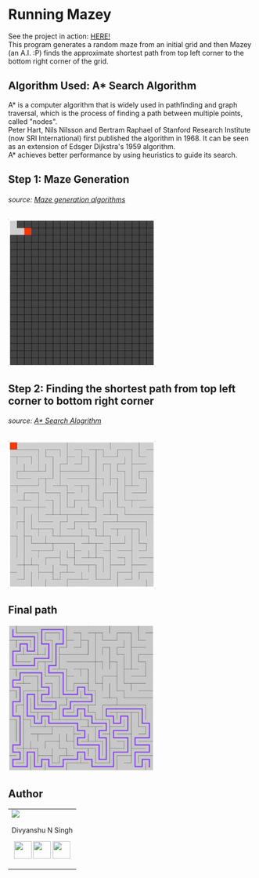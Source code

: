 # Running Mazey
See the project in action: [HERE!](https://dns-404.github.io/projects/visual/Running-Mazey/index.html)<br>
This program generates a random maze from an initial grid and then Mazey (an A.I. :P) finds the approximate shortest path from top left corner to the bottom right corner of the grid.

## Algorithm Used: A* Search Algorithm

A* is a computer algorithm that is widely used in pathfinding and graph traversal, which is the process of finding a path between multiple points, called "nodes".<br>
Peter Hart, Nils Nilsson and Bertram Raphael of Stanford Research Institute (now SRI International) first published the algorithm in 1968. It can be seen as an extension of Edsger Dijkstra's 1959 algorithm.<br>
A* achieves better performance by using heuristics to guide its search.

## Step 1: Maze Generation
###### source: [Maze generation algorithms](https://en.wikipedia.org/wiki/Maze_generation_algorithm)

<img src="media/mazeGeneration.gif" height=300>

## Step 2: Finding the shortest path from top left corner to bottom right corner
###### source: [A* Search Alogrithm](https://en.wikipedia.org/wiki/A*_search_algorithm)

<img src="media/mazeyRunning.gif" height=300>

## Final path

<img src="media/path.png" height=300>

## Author


<table>
<tr>
<td>
<img src="https://avatars3.githubusercontent.com/u/31174685?s=460&v=4" width="180"/>

Divyanshu N Singh

<p align="center">
<a href = "https://github.com/DNS-404"><img src = "http://www.iconninja.com/files/241/825/211/round-collaboration-social-github-code-circle-network-icon.svg" width="36" height = "36"/></a>
<a href = "https://twitter.com/divyanshunsingh"><img src = "https://www.shareicon.net/download/2016/07/06/107115_media.svg" width="36" height="36"/></a>
<a href = "https://www.linkedin.com/in/divyanshunsingh/"><img src = "http://www.iconninja.com/files/863/607/751/network-linkedin-social-connection-circular-circle-media-icon.svg" width="36" height="36"/></a>
</p>
</td>
</tr> 
</table>
